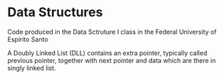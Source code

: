 # Data Structures
Code produced in the Data Sctruture I class in the Federal University of Espírito Santo

A Doubly Linked List (DLL) contains an extra pointer, typically called previous pointer, together with next pointer and data which are there in singly linked list.